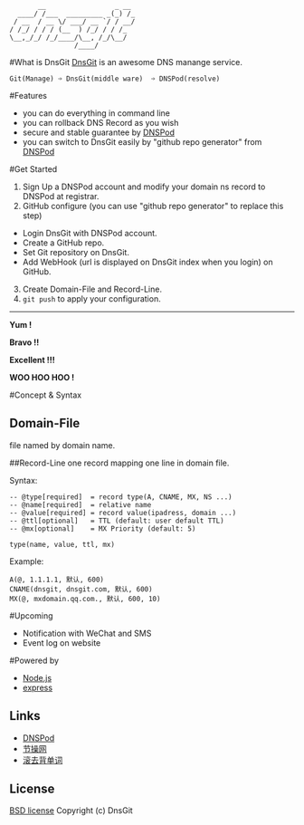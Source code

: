 ```
       __                 _ __ 
  ____/ /___  _________ _(_) /_
 / __  / __ \/ ___/ __ `/ / __/
/ /_/ / / / (__  ) /_/ / / /_  
\__,_/_/ /_/____/\__, /_/\__/  
                /____/  
```

#What is DnsGit
[DnsGit](https://dnsgit.com) is an awesome DNS manange service.

    Git(Manage) ➩ DnsGit(middle ware)  ➩ DNSPod(resolve)

#Features

- you can do everything in command line
- you can rollback DNS Record as you wish
- secure and stable guarantee by [DNSPod](https://www.dnspod.cn)
- you can switch to DnsGit easily by "github repo generator" from [DNSPod](https://www.dnspod.com)

#Get Started

1. Sign Up a DNSPod account and modify your domain ns record to DNSPod at registrar.
2. GitHub configure (you can use "github repo generator" to replace this step)
  - Login DnsGit with DNSPod account.
  - Create a GitHub repo.
  - Set Git repository on DnsGit.
  - Add WebHook (url is displayed on DnsGit index when you login) on GitHub.
3. Create Domain-File and Record-Line.
4. ```git push``` to apply your configuration.

---
**Yum !**

**Bravo !!**

**Excellent !!!**

**WOO HOO HOO !**




#Concept & Syntax

## Domain-File
file named by domain name.

##Record-Line 
one record mapping one line in domain file.

Syntax:

```
-- @type[required]  = record type(A, CNAME, MX, NS ...)
-- @name[required]  = relative name
-- @value[required] = record value(ipadress, domain ...)
-- @ttl[optional]   = TTL (default: user default TTL)
-- @mx[optional]    = MX Priority (default: 5)

type(name, value, ttl, mx)

```
Example:
```
A(@, 1.1.1.1, 默认, 600)
CNAME(dnsgit, dnsgit.com, 默认, 600)
MX(@, mxdomain.qq.com., 默认, 600, 10)

```

#Upcoming

- Notification with WeChat and SMS
- Event log on website

#Powered by 
- [Node.js](http://nodejs.org/)
- [express](http://expressjs.com/)

## Links
- [DNSPod](https://www.dnspod.cn)
- [节操网](http://jiecao.pw/)
- [滚去背单词](http://rollingword.com/)

## License

[BSD license](http://opensource.org/licenses/bsd-license.php)
Copyright (c) DnsGit
